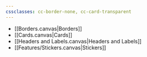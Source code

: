 ```yaml
---
cssclasses: cc-border-none, cc-card-transparent
---
```


- [[Borders.canvas|Borders]]
- [[Cards.canvas|Cards]]
- [[Headers and Labels.canvas|Headers and Labels]]
- [[Features/Stickers.canvas|Stickers]]
